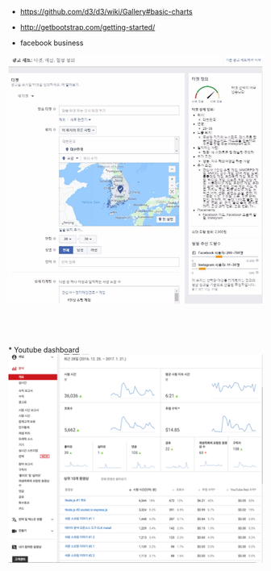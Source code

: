 * https://github.com/d3/d3/wiki/Gallery#basic-charts
* http://getbootstrap.com/getting-started/

* facebook business
<img src="images/facebook-business.png" />
<div style="height: 80px;width: 90%;"></div>
* Youtube dashboard
<img src="images/youtube-dashboard.png" />
